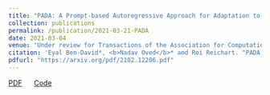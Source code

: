```yaml
---
title: "PADA: A Prompt-based Autoregressive Approach for Adaptation to Unseen Domains"
collection: publications
permalink: /publication/2021-03-21-PADA
date: 2021-03-04
venue: "Under review for Transactions of the Association for Computational Linguistics"
citation: 'Eyal Ben-David*, <b>Nadav Oved</b>* and Roi Reichart. "PADA: A Prompt-based Autoregressive Approach for Adaptation to Unseen Domains"'
pdfurl: "https://arxiv.org/pdf/2102.12206.pdf"
---  
```

<a href='https://arxiv.org/pdf/2102.12206.pdf'>PDF</a>
&nbsp;&nbsp;&nbsp;&nbsp;
<a href='https://github.com/eyalbd2/PADA'>Code</a>
&nbsp;&nbsp;&nbsp;&nbsp;
